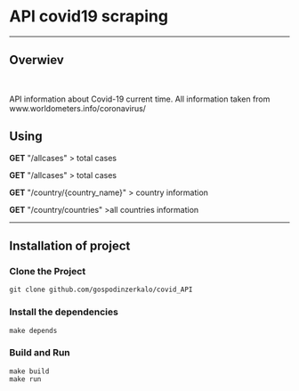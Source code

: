 <h1>API covid19 scraping</h1> <hr>
<h2>Overwiev</h2><br>
<p>API information about Covid-19 current time. All information taken from www.worldometers.info/coronavirus/</p>
<h2>Using</h2>
<p><b>GET</b> "/allcases" > total cases</p>
<p><b>GET</b> "/allcases" > total cases</p>
<p><b>GET</b> "/country/{country_name}" > country information</p>
<p><b>GET</b> "/country/countries" >all countries information</p> <hr>
<h2>Installation of project</h2>
<h3>Clone the Project </h3>
<code>git clone github.com/gospodinzerkalo/covid_API</code>
<h3>Install the dependencies</h3>
<code>make depends</code>
<h3>Build and Run</h3>
<code>make build</code> <br>
<code>make run</code>